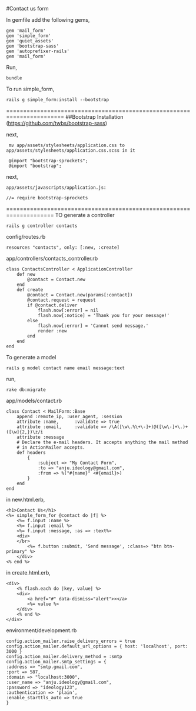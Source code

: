 #Contact us form


In gemfile add the following gems,

	gem 'mail_form'
    gem 'simple_form'
    gem 'quiet_assets'
    gem 'bootstrap-sass'
	gem 'autoprefixer-rails'
	gem 'mail_form'


Run,

	bundle


To run simple_form,

	rails g simple_form:install --bootstrap
=======================================================================
##Bootstrap Installation (https://github.com/twbs/bootstrap-sass)

next,

	 mv app/assets/stylesheets/application.css to app/assets/stylesheets/application.css.scss in it
	 
	 @import "bootstrap-sprockets";
	 @import "bootstrap";

next,

	app/assets/javascripts/application.js:

	//= require bootstrap-sprockets
====================================================================
TO generate a controller

	rails g controller contacts

config/routes.rb

	resources "contacts", only: [:new, :create]

app/controllers/contacts_controller.rb

	class ContactsController < ApplicationController
  		def new
    		@contact = Contact.new
  		end
  		def create
    		@contact = Contact.new(params[:contact])
    		@contact.request = request
    		if @contact.deliver
      			flash.now[:error] = nil
      			flash.now[:notice] = 'Thank you for your message!'
    		else
      			flash.now[:error] = 'Cannot send message.'
      			render :new
    		end
  		end
	end

To generate a model

	rails g model contact name email message:text

run,

	rake db:migrate

app/models/contact.rb

	class Contact < MailForm::Base
  		append :remote_ip, :user_agent, :session
  		attribute :name,      :validate => true
  		attribute :email,     :validate => /\A([\w\.%\+\-]+)@([\w\-]+\.)+([\w]{2,})\z/i
  		attribute :message
  		# Declare the e-mail headers. It accepts anything the mail method
  		# in ActionMailer accepts.
  		def headers
    		{
      			:subject => "My Contact Form",
      			:to => "anju.ideology@gmail.com",
      			:from => %("#{name}" <#{email}>)
    		}
  		end
	end

in new.html.erb,

	<h1>Contact Us</h1>
  	<%= simple_form_for @contact do |f| %>
    	<%= f.input :name %> 
    	<%= f.input :email %>    
    	<%= f.input :message, :as => :text%>
    	<div>
      	</br>
      		<%= f.button :submit, 'Send message', :class=> "btn btn-primary" %>
    	</div>
  	<% end %>

in create.html.erb,

	<div>
  		<% flash.each do |key, value| %>
    	<div>
      		<a href="#" data-dismiss="alert">×</a>
        	<%= value %>
    	</div>
  		<% end %>
	</div>

environment/development.rb

	config.action_mailer.raise_delivery_errors = true
    config.action_mailer.default_url_options = { host: 'localhost', port: 3000 }   
	config.action_mailer.delivery_method = :smtp
 	config.action_mailer.smtp_settings = {
    :address => "smtp.gmail.com",
    :port => 587,
    :domain => "localhost:3000",
    :user_name => "anju.ideology@gmail.com",
    :password => "ideology123",
    :authentication => 'plain',
    :enable_starttls_auto => true 
    }

